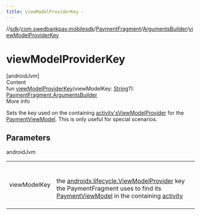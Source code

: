 ```yaml
---
title: viewModelProviderKey -
---
```

//[sdk](../../../../index)/[com.swedbankpay.mobilesdk](../../index)/[PaymentFragment](../index)/[ArgumentsBuilder](index)/[viewModelProviderKey](view-model-provider-key)



# viewModelProviderKey  
[androidJvm]  
Content  
fun [viewModelProviderKey](view-model-provider-key)(viewModelKey: [String](https://kotlinlang.org/api/latest/jvm/stdlib/kotlin/-string/index.html)?): [PaymentFragment.ArgumentsBuilder](index)  
More info  


Sets the key used on the containing [activity's](https://developer.android.com/reference/kotlin/androidx/fragment/app/FragmentActivity.html)[ViewModelProvider](https://developer.android.com/reference/kotlin/androidx/lifecycle/ViewModelProvider.html) for the [PaymentViewModel](../../-payment-view-model/index). This is only useful for special scenarios.



## Parameters  
  
androidJvm  
  
| | |
|---|---|
| <a name="com.swedbankpay.mobilesdk/PaymentFragment.ArgumentsBuilder/viewModelProviderKey/#kotlin.String?/PointingToDeclaration/"></a>viewModelKey| <a name="com.swedbankpay.mobilesdk/PaymentFragment.ArgumentsBuilder/viewModelProviderKey/#kotlin.String?/PointingToDeclaration/"></a><br><br>the [androidx.lifecycle.ViewModelProvider](https://developer.android.com/reference/kotlin/androidx/lifecycle/ViewModelProvider.html) key the PaymentFragment uses to find its [PaymentViewModel](../../-payment-view-model/index) in the containing [activity](https://developer.android.com/reference/kotlin/androidx/fragment/app/FragmentActivity.html)<br><br>|
  
  



